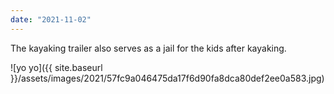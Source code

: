 ```yaml
---
date: "2021-11-02"
---
```


The kayaking trailer also serves as a jail for the kids after kayaking.

![yo yo]({{ site.baseurl }}/assets/images/2021/57fc9a046475da17f6d90fa8dca80def2ee0a583.jpg)
